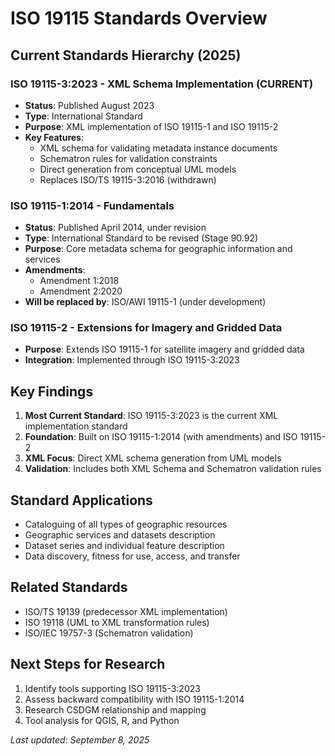 # ISO 19115 Standards Overview

## Current Standards Hierarchy (2025)

### ISO 19115-3:2023 - XML Schema Implementation (CURRENT)
- **Status**: Published August 2023
- **Type**: International Standard
- **Purpose**: XML implementation of ISO 19115-1 and ISO 19115-2
- **Key Features**:
  - XML schema for validating metadata instance documents
  - Schematron rules for validation constraints
  - Direct generation from conceptual UML models
  - Replaces ISO/TS 19115-3:2016 (withdrawn)

### ISO 19115-1:2014 - Fundamentals
- **Status**: Published April 2014, under revision
- **Type**: International Standard to be revised (Stage 90.92)
- **Purpose**: Core metadata schema for geographic information and services
- **Amendments**:
  - Amendment 1:2018
  - Amendment 2:2020
- **Will be replaced by**: ISO/AWI 19115-1 (under development)

### ISO 19115-2 - Extensions for Imagery and Gridded Data
- **Purpose**: Extends ISO 19115-1 for satellite imagery and gridded data
- **Integration**: Implemented through ISO 19115-3:2023

## Key Findings

1. **Most Current Standard**: ISO 19115-3:2023 is the current XML implementation standard
2. **Foundation**: Built on ISO 19115-1:2014 (with amendments) and ISO 19115-2
3. **XML Focus**: Direct XML schema generation from UML models
4. **Validation**: Includes both XML Schema and Schematron validation rules

## Standard Applications
- Cataloguing of all types of geographic resources
- Geographic services and datasets description
- Dataset series and individual feature description
- Data discovery, fitness for use, access, and transfer

## Related Standards
- ISO/TS 19139 (predecessor XML implementation)
- ISO 19118 (UML to XML transformation rules)
- ISO/IEC 19757-3 (Schematron validation)

## Next Steps for Research
1. Identify tools supporting ISO 19115-3:2023
2. Assess backward compatibility with ISO 19115-1:2014
3. Research CSDGM relationship and mapping
4. Tool analysis for QGIS, R, and Python

*Last updated: September 8, 2025*
